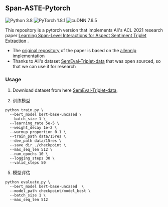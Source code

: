 ## Span-ASTE-Pytorch
![Python 3.8](https://img.shields.io/badge/python-3.8-green.svg?style=plastic)
![PyTorch 1.8.1](https://img.shields.io/badge/PyTorch%20-%23EE4C2C.svg?style=plastic)
![cuDNN 7.6.5](https://img.shields.io/badge/cudnn-7.6.5-green.svg?style=plastic)

This repository is a pytorch version that implements Ali's ACL 2021 research
paper [Learning Span-Level Interactions for Aspect Sentiment Triplet Extraction](https://aclanthology.org/2021.acl-long.367/)
.

-  The [original repository](https://github.com/chiayewken/Span-ASTE.git) of the paper is based on
  the [allennlp](https://docs.allennlp.org/main/) implementation
-  Thanks to Ali's dataset [SemEval-Triplet-data](https://github.com/xuuuluuu/SemEval-Triplet-data.git) that was open
  sourced, so that we can use it for research

### Usage

1. Download dataset from here [SemEval-Triplet-data](https://github.com/xuuuluuu/SemEval-Triplet-data.git),

2. 训练模型
```shell
python train.py \
  --bert_model bert-base-uncased \
  --batch_size 1 \
  --learning_rate 5e-5 \
  --weight_decay 1e-2 \
  --warmup_proportion 0.1 \
  --train_path data/15res \
  --dev_path data/15res \
  --save_dir ./checkpoint \
  --max_seq_len 512 \
  --num_epochs 10 \
  --logging_steps 30 \
  --valid_steps 50
```
5. 模型评估
```shell
python evaluate.py \
  --bert_model bert-base-uncased  \
  --model_path checkpoint/model_best \
  --batch_size 1 \ 
  --max_seq_len 512
  

```








